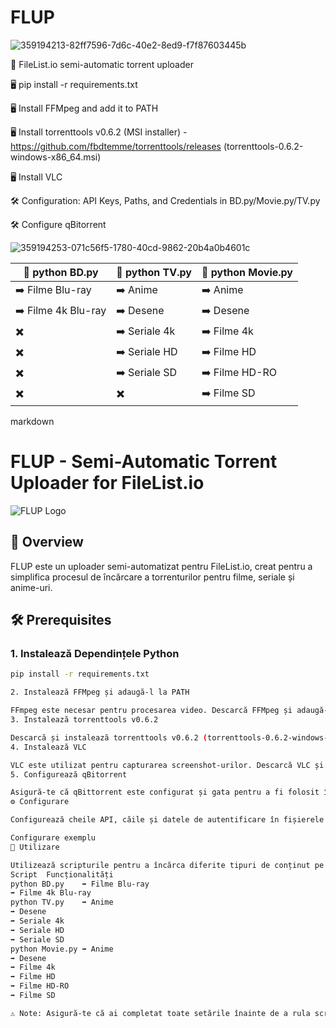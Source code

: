# FLUP

![359194213-82ff7596-7d6c-40e2-8ed9-f7f87603445b](https://github.com/user-attachments/assets/f947a7ae-a0d3-452b-a9e7-4f6f7bae7204)

🌟 FileList.io semi-automatic torrent uploader

🖥️ pip install -r requirements.txt

🖥️ Install FFMpeg and add it to PATH

🖥️ Install torrenttools v0.6.2 (MSI installer) - https://github.com/fbdtemme/torrenttools/releases  (torrenttools-0.6.2-windows-x86_64.msi)

🖥️ Install VLC

🛠️ Configuration: API Keys, Paths, and Credentials in BD.py/Movie.py/TV.py

🛠️ Configure qBitorrent

![359194253-071c56f5-1780-40cd-9862-20b4a0b4601c](https://github.com/user-attachments/assets/e8f6c1dd-0e85-4539-a23d-ea7cc84b64da)


| 🚀 python BD.py | 🚀 python TV.py | 🚀 python Movie.py |
| ------ | ------ | --------- |
| ➡️ Filme Blu-ray | ➡️ Anime | ➡️ Anime |
| ➡️ Filme 4k Blu-ray | ➡️ Desene | ➡️ Desene |
| ✖️ | ➡️ Seriale 4k | ➡️ Filme 4k |
| ✖️ | ➡️ Seriale HD | ➡️ Filme HD |
| ✖️ | ➡️ Seriale SD | ➡️ Filme HD-RO |
| ✖️ | ✖️ | ➡️ Filme SD |



markdown

# FLUP - Semi-Automatic Torrent Uploader for FileList.io

![FLUP Logo](https://github.com/user-attachments/assets/f947a7ae-a0d3-452b-a9e7-4f6f7bae7204)

## 🌟 Overview
FLUP este un uploader semi-automatizat pentru FileList.io, creat pentru a simplifica procesul de încărcare a torrenturilor pentru filme, seriale și anime-uri.

## 🛠️ Prerequisites

### 1. Instalează Dependințele Python
```bash
pip install -r requirements.txt

2. Instalează FFMpeg și adaugă-l la PATH

FFmpeg este necesar pentru procesarea video. Descarcă FFMpeg și adaugă-l în PATH-ul sistemului tău.
3. Instalează torrenttools v0.6.2

Descarcă și instalează torrenttools v0.6.2 (torrenttools-0.6.2-windows-x86_64.msi).
4. Instalează VLC

VLC este utilizat pentru capturarea screenshot-urilor. Descarcă VLC și instalează-l.
5. Configurează qBitorrent

Asigură-te că qBittorrent este configurat și gata pentru a fi folosit în automatizare.
⚙️ Configurare

Configurează cheile API, căile și datele de autentificare în fișierele BD.py, Movie.py, și TV.py pentru a funcționa corect cu FileList.io și qBittorrent.

Configurare exemplu
🚀 Utilizare

Utilizează scripturile pentru a încărca diferite tipuri de conținut pe FileList.io:
Script	Funcționalități
python BD.py	➡️ Filme Blu-ray
➡️ Filme 4k Blu-ray
python TV.py	➡️ Anime
➡️ Desene
➡️ Seriale 4k
➡️ Seriale HD
➡️ Seriale SD
python Movie.py	➡️ Anime
➡️ Desene
➡️ Filme 4k
➡️ Filme HD
➡️ Filme HD-RO
➡️ Filme SD

⚠️ Note: Asigură-te că ai completat toate setările înainte de a rula scripturile pentru o experiență fără probleme.
